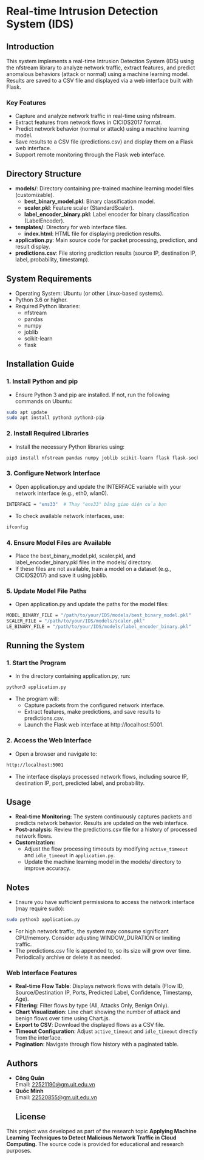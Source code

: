 # Real-time Intrusion Detection System (IDS)
## Introduction
This system implements a real-time Intrusion Detection System (IDS) using the nfstream library to analyze network traffic, extract features, and predict anomalous behaviors (attack or normal) using a machine learning model. Results are saved to a CSV file and displayed via a web interface built with Flask.
### Key Features
- Capture and analyze network traffic in real-time using nfstream.
- Extract features from network flows in CICIDS2017 format.
- Predict network behavior (normal or attack) using a machine learning model.
- Save results to a CSV file (predictions.csv) and display them on a Flask web interface.
- Support remote monitoring through the Flask web interface.
## Directory Structure
- **models/**: Directory containing pre-trained machine learning model files (customizable).
  - **best_binary_model.pkl**: Binary classification model.
  - **scaler.pkl**: Feature scaler (StandardScaler).
  - **label_encoder_binary.pkl**: Label encoder for binary classification (LabelEncoder). 
- **templates/**: Directory for web interface files. 
  - **index.html**: HTML file for displaying prediction results.
- **application.py**: Main source code for packet processing, prediction, and result display.
- **predictions.csv**: File storing prediction results (source IP, destination IP, label, probability, timestamp).
## System Requirements
- Operating System: Ubuntu (or other Linux-based systems).
- Python 3.6 or higher.
- Required Python libraries:
  - nfstream
  - pandas
  - numpy
  - joblib
  - scikit-learn
  - flask
## Installation Guide

### 1. Install Python and pip
- Ensure Python 3 and pip are installed. If not, run the following commands on Ubuntu:
```bash
sudo apt update
sudo apt install python3 python3-pip
```
### 2. Install Required Libraries
- Install the necessary Python libraries using:
```bash
pip3 install nfstream pandas numpy joblib scikit-learn flask flask-socketio
```
### 3. Configure Network Interface
- Open application.py and update the INTERFACE variable with your network interface (e.g., eth0, wlan0).
```bash
INTERFACE = "ens33"  # Thay "ens33" bằng giao diện của bạn
```
- To check available network interfaces, use:
```bash
ifconfig
```
### 4. Ensure Model Files are Available
- Place the best_binary_model.pkl, scaler.pkl, and label_encoder_binary.pkl files in the models/ directory.
- If these files are not available, train a model on a dataset (e.g., CICIDS2017) and save it using joblib.
### 5. Update Model File Paths
- Open application.py and update the paths for the model files:
```bash
MODEL_BINARY_FILE = "/path/to/your/IDS/models/best_binary_model.pkl"
SCALER_FILE = "/path/to/your/IDS/models/scaler.pkl"
LE_BINARY_FILE = "/path/to/your/IDS/models/label_encoder_binary.pkl"
```
## Running the System
### 1. Start the Program
- In the directory containing application.py, run:
```bash
python3 application.py
```
- The program will:
  - Capture packets from the configured network interface.
  - Extract features, make predictions, and save results to predictions.csv.
  - Launch the Flask web interface at http://localhost:5001.
### 2. Access the Web Interface
- Open a browser and navigate to:
```bash
http://localhost:5001
```
- The interface displays processed network flows, including source IP, destination IP, port, predicted label, and probability.
## Usage
- **Real-time Monitoring:** The system continuously captures packets and predicts network behavior. Results are updated on the web interface.
- **Post-analysis:** Review the predictions.csv file for a history of processed network flows.
- **Customization:**
  - Adjust the flow processing timeouts by modifying `active_timeout` and `idle_timeout` in `application.py`.
  - Update the machine learning model in the models/ directory to improve accuracy.
## Notes
- Ensure you have sufficient permissions to access the network interface (may require sudo):
```bash
sudo python3 application.py
```
- For high network traffic, the system may consume significant CPU/memory. Consider adjusting WINDOW_DURATION or limiting traffic.
- The predictions.csv file is appended to, so its size will grow over time. Periodically archive or delete it as needed.
### Web Interface Features
- **Real-time Flow Table**: Displays network flows with details (Flow ID, Source/Destination IP, Ports, Predicted Label, Confidence, Timestamp, Age).
- **Filtering**: Filter flows by type (All, Attacks Only, Benign Only).
- **Chart Visualization**: Line chart showing the number of attack and benign flows over time using Chart.js.
- **Export to CSV**: Download the displayed flows as a CSV file.
- **Timeout Configuration**: Adjust `active_timeout` and `idle_timeout` directly from the interface.
- **Pagination**: Navigate through flow history with a paginated table.
## Authors
- **Công Quân**  
  Email: 22521190@gm.uit.edu.vn  
- **Quốc Minh**  
  Email: 22520855@gm.uit.edu.vn
  ## License
This project was developed as part of the research topic **Applying Machine Learning Techniques to Detect Malicious Network Traffic in Cloud Computing.** The source code is provided for educational and research purposes.


